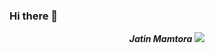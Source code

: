 ### Hi there 👋

<p align="center">
  <b><i>Jatin Mamtora</i></b>
  <a href="https://github.com/Ja3mamtora/readme-typing-svg"><img src="https://readme-typing-svg.herokuapp.com?lines=Computer+Engineering+Student;Competitive+Programmer;DS%20|%20Algorithms%20|%20OOP%20;Division%202%20on%20Codechef%20(2%20Stars);Always%20learning%20new%20things&center=true&width=500&height=50"></a>
</p>
<!--
**Ja3mamtora/Ja3mamtora** is a ✨ _special_ ✨ repository because its `README.md` (this file) appears on your GitHub profile.

Here are some ideas to get you started:

- 🔭 I’m currently working on ...
- 🌱 I’m currently learning ...
- 👯 I’m looking to collaborate on ...
- 🤔 I’m looking for help with ...
- 💬 Ask me about ...
- 📫 How to reach me: ...
- 😄 Pronouns: ...
- ⚡ Fun fact: ...
-->
